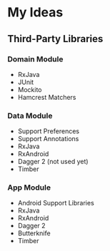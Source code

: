 My Ideas
=====================

## Third-Party Libraries

### Domain Module

* RxJava
* JUnit
* Mockito
* Hamcrest Matchers

### Data Module

* Support Preferences
* Support Annotations
* RxJava
* RxAndroid
* Dagger 2 (not used yet)
* Timber

### App Module

* Android Support Libraries
* RxJava
* RxAndroid
* Dagger 2
* Butterknife
* Timber